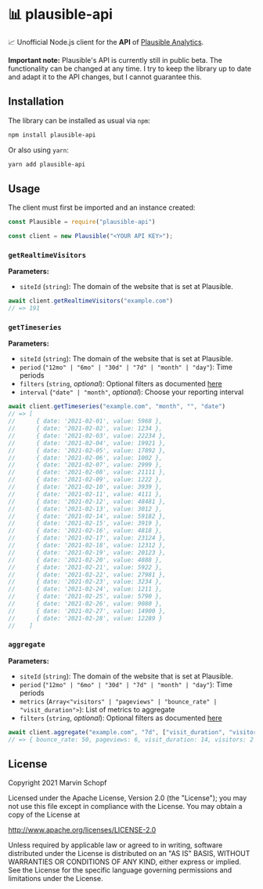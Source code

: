 # 📊 plausible-api
📈 Unofficial Node.js client for the **API** of [Plausible Analytics](https://plausible.io/).

**Important note:** Plausible's API is currently still in public beta. The functionality can be changed at any time. I try to keep the library up to date and adapt it to the API changes, but I cannot guarantee this.

## Installation
The library can be installed as usual via `npm`:

```bash
npm install plausible-api
```

Or also using `yarn`:

```bash
yarn add plausible-api
```

## Usage
The client must first be imported and an instance created:

```javascript
const Plausible = require("plausible-api")

const client = new Plausible("<YOUR API KEY>");
```

### `getRealtimeVisitors`
**Parameters:**
- `siteId` (`string`): The domain of the website that is set at Plausible.  

```javascript
await client.getRealtimeVisitors("example.com")
// => 191
```

### `getTimeseries`
**Parameters:**
- `siteId` (`string`): The domain of the website that is set at Plausible.
- `period` (`"12mo" | "6mo" | "30d" | "7d" | "month" | "day"`): Time periods
- `filters` (`string`, _optional_): Optional filters as documented [here](https://plausible.io/docs/stats-api#filtering)
- `interval` (`"date" | "month"`, _optional_): Choose your reporting interval

```javascript
await client.getTimeseries("example.com", "month", "", "date")
// => [
//      { date: '2021-02-01', value: 5968 },
//      { date: '2021-02-02', value: 1234 },
//      { date: '2021-02-03', value: 22234 },
//      { date: '2021-02-04', value: 19921 },
//      { date: '2021-02-05', value: 17892 },
//      { date: '2021-02-06', value: 1002 },
//      { date: '2021-02-07', value: 2999 },
//      { date: '2021-02-08', value: 21111 },
//      { date: '2021-02-09', value: 1222 },
//      { date: '2021-02-10', value: 3939 },
//      { date: '2021-02-11', value: 4111 },
//      { date: '2021-02-12', value: 48481 },
//      { date: '2021-02-13', value: 3012 },
//      { date: '2021-02-14', value: 59182 },
//      { date: '2021-02-15', value: 3919 },
//      { date: '2021-02-16', value: 4818 },
//      { date: '2021-02-17', value: 23124 },
//      { date: '2021-02-18', value: 12312 },
//      { date: '2021-02-19', value: 20123 },
//      { date: '2021-02-20', value: 4888 },
//      { date: '2021-02-21', value: 5922 },
//      { date: '2021-02-22', value: 27981 },
//      { date: '2021-02-23', value: 3234 },
//      { date: '2021-02-24', value: 1211 },
//      { date: '2021-02-25', value: 5790 },
//      { date: '2021-02-26', value: 9080 },
//      { date: '2021-02-27', value: 14900 },
//      { date: '2021-02-28', value: 12289 }
//    ]
```

### `aggregate`
**Parameters:**
- `siteId` (`string`): The domain of the website that is set at Plausible.
- `period` (`"12mo" | "6mo" | "30d" | "7d" | "month" | "day"`): Time periods
- `metrics` (`Array<"visitors" | "pageviews" | "bounce_rate" | "visit_duration">`): List of metrics to aggregate
- `filters` (`string`, _optional_): Optional filters as documented [here](https://plausible.io/docs/stats-api#filtering)

```javascript
await client.aggregate("example.com", "7d", ["visit_duration", "visitors", "pageviews", "bounce_rate", "visit_duration"])
// => { bounce_rate: 50, pageviews: 6, visit_duration: 14, visitors: 2 }
```

## License
Copyright 2021 Marvin Schopf

Licensed under the Apache License, Version 2.0 (the "License");
you may not use this file except in compliance with the License.
You may obtain a copy of the License at

http://www.apache.org/licenses/LICENSE-2.0

Unless required by applicable law or agreed to in writing, software
distributed under the License is distributed on an "AS IS" BASIS,
WITHOUT WARRANTIES OR CONDITIONS OF ANY KIND, either express or implied.
See the License for the specific language governing permissions and
limitations under the License.
